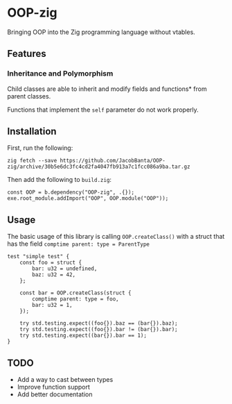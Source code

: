 # OOP-zig

Bringing OOP into the Zig programming language without vtables.

## Features

### Inheritance and Polymorphism

Child classes are able to inherit and modify fields and functions\* from parent classes.

Functions that implement the `self` parameter do not work properly.

## Installation

First, run the following:

```
zig fetch --save https://github.com/JacobBanta/OOP-zig/archive/30b5e6dc3fc4cd2fa4047fb913a7c1fcc086a9ba.tar.gz
```

Then add the following to `build.zig`:

```zig
const OOP = b.dependency("OOP-zig", .{});
exe.root_module.addImport("OOP", OOP.module("OOP"));
```

## Usage

The basic usage of this library is calling `OOP.createClass()` with a struct that has the field `comptime parent: type = ParentType`

```zig
test "simple test" {
    const foo = struct {
        bar: u32 = undefined,
        baz: u32 = 42,
    };

    const bar = OOP.createClass(struct {
        comptime parent: type = foo,
        bar: u32 = 1,
    });

    try std.testing.expect((foo{}).baz == (bar{}).baz);
    try std.testing.expect((foo{}).bar != (bar{}).bar);
    try std.testing.expect((bar{}).bar == 1);
}
```

## TODO

 - Add a way to cast between types
 - Improve function support
 - Add better documentation

